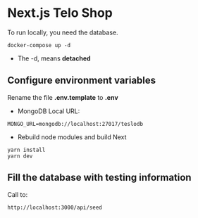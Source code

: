 # Next.js Telo Shop

To run locally, you need the database.

```
docker-compose up -d
```

- The -d, means **detached**

## Configure environment variables

Rename the file **.env.template** to **.env**

- MongoDB Local URL:

```
MONGO_URL=mongodb://localhost:27017/teslodb
```

- Rebuild node modules and build Next

```
yarn install
yarn dev
```

## Fill the database with testing information

Call to:

```
http://localhost:3000/api/seed
```
